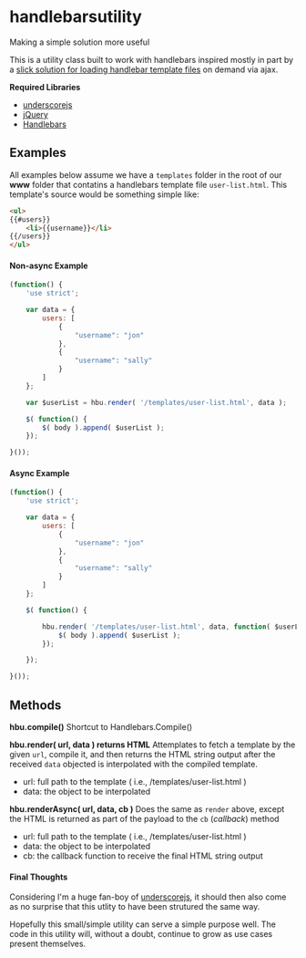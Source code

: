 handlebarsutility
=================

Making a simple solution more useful

This is a utility class built to work with handlebars inspired mostly in part by a [slick solution for loading handlebar template files](http://stackoverflow.com/a/10136935/1244184) on demand via ajax.


**Required Libraries**
* [underscorejs](http://underscorejs.org/)
* [jQuery](http://jquery.com)
* [Handlebars](http://handlebarsjs.com/)


## Examples

All examples below assume we have a `templates` folder in the root of our **www** folder that contatins a handlebars template file `user-list.html`.  This template's source would be something simple like:
```html
<ul>
{{#users}}
    <li>{{username}}</li>
{{/users}}
</ul>
```


#### Non-async Example
```js
(function() {
    'use strict';

    var data = {
        users: [
            {
                "username": "jon"
            },
            {
                "username": "sally"
            }
        ]
    };

    var $userList = hbu.render( '/templates/user-list.html', data );

    $( function() {
        $( body ).append( $userList );
    });

}());
```

#### Async Example
```js
(function() {
    'use strict';

    var data = {
        users: [
            {
                "username": "jon"
            },
            {
                "username": "sally"
            }
        ]
    };

    $( function() {

        hbu.render( '/templates/user-list.html', data, function( $userList ) {
            $( body ).append( $userList );
        });

    });

}());
```


## Methods

**hbu.compile()**
Shortcut to Handlebars.Compile()


**hbu.render( url, data ) __returns HTML__**
Attemplates to fetch a template by the given `url`, compile it, and then returns the HTML string output after the received `data` objected is interpolated with the compiled template.

* url:  full path to the template ( i.e., /templates/user-list.html )
* data: the object to be interpolated


**hbu.renderAsync( url, data, cb )**
Does the same as `render` above, except the HTML is returned as part of the payload to the `cb` (*callback*) method

* url:  full path to the template ( i.e., /templates/user-list.html )
* data: the object to be interpolated
* cb: the callback function to receive the final HTML string output



#### Final Thoughts
Considering I'm a huge fan-boy of [underscorejs](http://underscorejs.org/), it should then also come as no surprise that this utlity to have been strutured the same way.

Hopefully this small/simple utility can serve a simple purpose well.  The code in this utility will, without a doubt, continue to grow as use cases present themselves.
